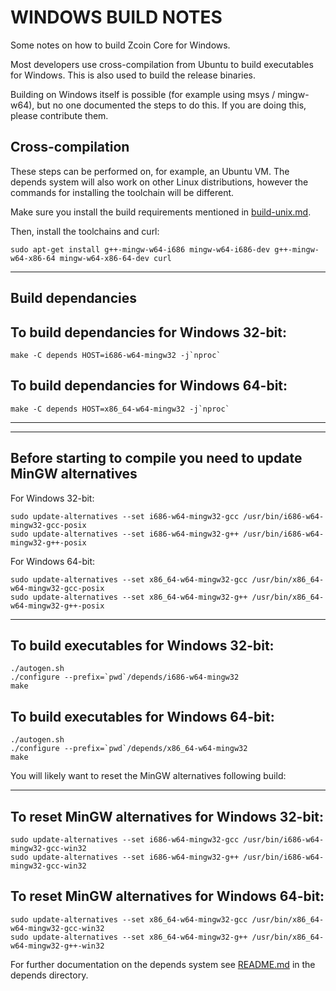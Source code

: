 WINDOWS BUILD NOTES
====================

Some notes on how to build Zcoin Core for Windows.

Most developers use cross-compilation from Ubuntu to build executables for
Windows. This is also used to build the release binaries.

Building on Windows itself is possible (for example using msys / mingw-w64),
but no one documented the steps to do this. If you are doing this, please contribute them.

Cross-compilation
-------------------

These steps can be performed on, for example, an Ubuntu VM. The depends system
will also work on other Linux distributions, however the commands for
installing the toolchain will be different.

Make sure you install the build requirements mentioned in
[build-unix.md](/doc/build-unix.md).

Then, install the toolchains and curl:

    sudo apt-get install g++-mingw-w64-i686 mingw-w64-i686-dev g++-mingw-w64-x86-64 mingw-w64-x86-64-dev curl
*******************
Build dependancies
-------------
To build dependancies for Windows 32-bit:
------------------

    make -C depends HOST=i686-w64-mingw32 -j`nproc`

To build dependancies for Windows 64-bit:
------------------

    make -C depends HOST=x86_64-w64-mingw32 -j`nproc`
*******************

*******************
Before starting to compile you need to update MinGW alternatives
-------------
For Windows 32-bit:

    sudo update-alternatives --set i686-w64-mingw32-gcc /usr/bin/i686-w64-mingw32-gcc-posix
    sudo update-alternatives --set i686-w64-mingw32-g++ /usr/bin/i686-w64-mingw32-g++-posix

For Windows 64-bit:

    sudo update-alternatives --set x86_64-w64-mingw32-gcc /usr/bin/x86_64-w64-mingw32-gcc-posix
    sudo update-alternatives --set x86_64-w64-mingw32-g++ /usr/bin/x86_64-w64-mingw32-g++-posix

********************
To build executables for Windows 32-bit:
------------------

    ./autogen.sh
    ./configure --prefix=`pwd`/depends/i686-w64-mingw32
    make

To build executables for Windows 64-bit:
------------------

    ./autogen.sh
    ./configure --prefix=`pwd`/depends/x86_64-w64-mingw32
    make

You will likely want to reset the MinGW alternatives following build:

********************
To reset MinGW alternatives for Windows 32-bit:
------------------

    sudo update-alternatives --set i686-w64-mingw32-gcc /usr/bin/i686-w64-mingw32-gcc-win32
    sudo update-alternatives --set i686-w64-mingw32-g++ /usr/bin/i686-w64-mingw32-gcc-win32

To reset MinGW alternatives for Windows 64-bit:
------------------

    sudo update-alternatives --set x86_64-w64-mingw32-gcc /usr/bin/x86_64-w64-mingw32-gcc-win32
    sudo update-alternatives --set x86_64-w64-mingw32-g++ /usr/bin/x86_64-w64-mingw32-g++-win32

For further documentation on the depends system see [README.md](../depends/README.md) in the depends directory.

